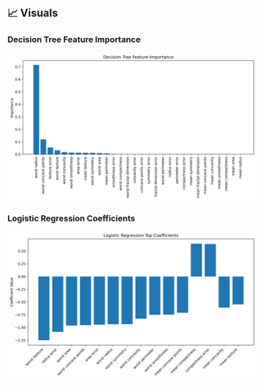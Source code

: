 ## 📈 Visuals

### Decision Tree Feature Importance
![Decision Tree Feature Importance](https://github.com/monicawilsonwork-max/data-science-portfolio/blob/main/03-ml-classifier/reports/tree_feature_importance.png?raw=true)

### Logistic Regression Coefficients
![Logistic Regression Coefficients](https://github.com/monicawilsonwork-max/data-science-portfolio/blob/main/03-ml-classifier/reports/logreg_coefficients.png?raw=true)


